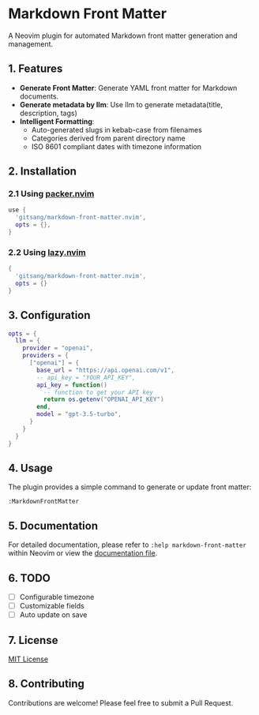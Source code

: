# Markdown Front Matter

A Neovim plugin for automated Markdown front matter generation and management.

## 1. Features

- **Generate Front Matter**: Generate YAML front matter for Markdown documents.
- **Generate metadata by llm**: Use llm to generate metadata(title, description, tags)
- **Intelligent Formatting**:
  - Auto-generated slugs in kebab-case from filenames
  - Categories derived from parent directory name
  - ISO 8601 compliant dates with timezone information

## 2. Installation

### 2.1 Using [packer.nvim](https://github.com/wbthomason/packer.nvim)

```lua
use {
  'gitsang/markdown-front-matter.nvim',
  opts = {},
}
```

### 2.2 Using [lazy.nvim](https://github.com/folke/lazy.nvim)

```lua
{
  'gitsang/markdown-front-matter.nvim',
  opts = {}
}
```

## 3. Configuration

```lua
opts = {
  llm = {
    provider = "openai",
    providers = {
      ["openai"] = {
        base_url = "https://api.openai.com/v1",
        -- api_key = "YOUR_API_KEY",
        api_key = function()
          -- function to get your API key
          return os.getenv("OPENAI_API_KEY")
        end,
        model = "gpt-3.5-turbo",
      }
    }
  }
}
```

## 4. Usage

The plugin provides a simple command to generate or update front matter:

```vim
:MarkdownFrontMatter
```

## 5. Documentation

For detailed documentation, please refer to `:help markdown-front-matter` within Neovim or view the [documentation file](doc/markdown-front-matter.txt).

## 6. TODO

- [ ] Configurable timezone
- [ ] Customizable fields
- [ ] Auto update on save

## 7. License

[MIT License](LICENSE)

## 8. Contributing

Contributions are welcome! Please feel free to submit a Pull Request.
